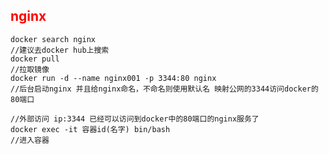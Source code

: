 ## <font color='red'>nginx</font>



```shell
docker search nginx
//建议去docker hub上搜索
docker pull  
//拉取镜像 
docker run -d --name nginx001 -p 3344:80 nginx
//后台启动nginx 并且给nginx命名，不命名则使用默认名 映射公网的3344访问docker的80端口

//外部访问 ip:3344 已经可以访问到docker中的80端口的nginx服务了
docker exec -it 容器id(名字) bin/bash
//进入容器
```

